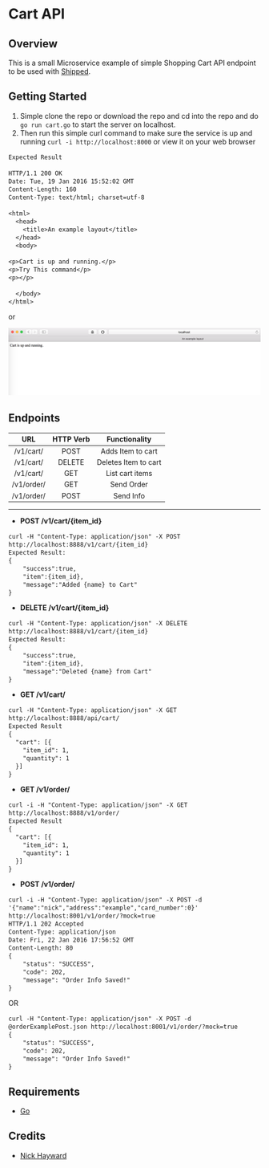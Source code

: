 # Cart API

## Overview
This is a small Microservice example of simple Shopping Cart API endpoint to be used with [Shipped](http://shipped-cisco.com).

## Getting Started
1. Simple clone the repo or download the repo and cd into the repo and do `go run cart.go` to start the server on localhost.
2. Then run this simple curl command to make sure the service is up and running `curl -i http://localhost:8000` or view it on your web browser

```
Expected Result

HTTP/1.1 200 OK
Date: Tue, 19 Jan 2016 15:52:02 GMT
Content-Length: 160
Content-Type: text/html; charset=utf-8

<html>
  <head>
    <title>An example layout</title>
  </head>
  <body>

<p>Cart is up and running.</p>
<p>Try This command</p>
<p></p>

  </body>
</html>

```
or

![](resources/cart_preview.png)

## Endpoints
|URL | HTTP Verb | Functionality |
|:---:|:---:|:---:|
|/v1/cart/<itemID>| POST | Adds Item to cart |
|/v1/cart/<itemID>| DELETE | Deletes Item to cart |
|/v1/cart/| GET | List cart items |
|/v1/order/| GET | Send Order |
|/v1/order/| POST | Send Info |


----------------------------
- **POST /v1/cart/{item_id}**
```
curl -H "Content-Type: application/json" -X POST http://localhost:8888/v1/cart/{item_id}
Expected Result:
{
    "success":true,
    "item":{item_id},
    "message":"Added {name} to Cart"
}
```
- **DELETE /v1/cart/{item_id}**
```
curl -H "Content-Type: application/json" -X DELETE http://localhost:8888/v1/cart/{item_id}
Expected Result:
{
    "success":true,
    "item":{item_id},
    "message":"Deleted {name} from Cart"
}
```
- **GET /v1/cart/**
```
curl -H "Content-Type: application/json" -X GET http://localhost:8888/api/cart/
Expected Result
{
  "cart": [{
    "item_id": 1,
    "quantity": 1
  }]
}
```
- **GET /v1/order/**
```
curl -i -H "Content-Type: application/json" -X GET http://localhost:8888/v1/order/
Expected Result
{
  "cart": [{
    "item_id": 1,
    "quantity": 1
  }]
}
```
- **POST /v1/order/**
```
curl -i -H "Content-Type: application/json" -X POST -d '{"name":"nick","address":"example","card_number":0}' http://localhost:8001/v1/order/?mock=true
HTTP/1.1 202 Accepted
Content-Type: application/json
Date: Fri, 22 Jan 2016 17:56:52 GMT
Content-Length: 80
{
    "status": "SUCCESS",
    "code": 202,
    "message": "Order Info Saved!"
}
```
OR
```
curl -H "Content-Type: application/json" -X POST -d @orderExamplePost.json http://localhost:8001/v1/order/?mock=true
{
    "status": "SUCCESS",
    "code": 202,
    "message": "Order Info Saved!"
}
```

## Requirements
* [Go](https://github.com/golang/example)

## Credits
- [Nick Hayward](https://github.com/nehayward)
